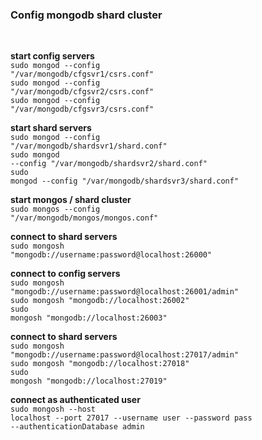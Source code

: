 <h3>Config mongodb shard cluster</h3><br>

<b>start config servers</b><br>
<code>sudo mongod --config "/var/mongodb/cfgsvr1/csrs.conf"</code><br>
<code>sudo mongod --config "/var/mongodb/cfgsvr2/csrs.conf"</code><br>
<code>sudo mongod --config "/var/mongodb/cfgsvr3/csrs.conf"</code><br>

<b>start shard servers</b><br>
<code>sudo mongod --config "/var/mongodb/shardsvr1/shard.conf"</code><br>
<code>sudo mongod --config "/var/mongodb/shardsvr2/shard.conf"</code><br>
<code>sudo mongod --config "/var/mongodb/shardsvr3/shard.conf"</code><br>

<b>start mongos / shard cluster</b><br>
<code>sudo mongos --config "/var/mongodb/mongos/mongos.conf"</code><br>


<b>connect to shard servers</b><br>
<code>sudo mongosh "mongodb://username:password@localhost:26000"</code><br>

<b>connect to config servers</b><br>
<code>sudo mongosh "mongodb://username:password@localhost:26001/admin"</code><br>
<code>sudo mongosh "mongodb://localhost:26002"</code><br>
<code>sudo mongosh "mongodb://localhost:26003"</code><br>

<b>connect to shard servers</b><br>
<code>sudo mongosh "mongodb://username:password</t>@localhost:27017/admin"</code><br>
<code>sudo mongosh "mongodb://localhost:27018"</code><br>
<code>sudo mongosh "mongodb://localhost:27019"</code>

<b>connect as authenticated user</b><br>
<code>sudo mongosh --host localhost --port 27017 --username user --password pass --authenticationDatabase admin</code>
